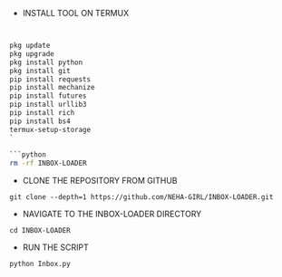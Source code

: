 





* INSTALL TOOL ON TERMUX 
```bash


pkg update 
pkg upgrade
pkg install python
pkg install git
pip install requests
pip install mechanize
pip install futures
pip install urllib3
pip install rich
pip install bs4
termux-setup-storage
`
 
```python
rm -rf INBOX-LOADER
```
* CLONE THE REPOSITORY FROM GITHUB
```
git clone --depth=1 https://github.com/NEHA-GIRL/INBOX-LOADER.git
```
* NAVIGATE TO THE INBOX-LOADER DIRECTORY

```
cd INBOX-LOADER 
```
* RUN THE SCRIPT

```
python Inbox.py
```
